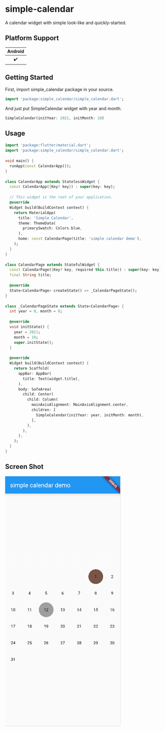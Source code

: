 
# simple-calendar

A calendar widget with simple look-like and quickly-started.


## Platform Support

| Android |
| :-----: |
|   ✔️    |


## Getting Started

First, import simple_calendar package in your source.
```dart
import 'package:simple_calendar/simple_calendar.dart';
```

And just put SimpleCalendar widget with year and month.
```dart
SimpleCalendar(initYear: 2021, initMonth: 10)
```

## Usage

```dart
import 'package:flutter/material.dart';
import 'package:simple_calendar/simple_calendar.dart';

void main() {
  runApp(const CalendarApp());
}

class CalendarApp extends StatelessWidget {
  const CalendarApp({Key? key}) : super(key: key);

  // This widget is the root of your application.
  @override
  Widget build(BuildContext context) {
    return MaterialApp(
      title: 'Simple Calendar',
      theme: ThemeData(
        primarySwatch: Colors.blue,
      ),
      home: const CalendarPage(title: 'simple calendar demo'),
    );
  }
}

class CalendarPage extends StatefulWidget {
  const CalendarPage({Key? key, required this.title}) : super(key: key);
  final String title;

  @override
  State<CalendarPage> createState() => _CalendarPageState();
}

class _CalendarPageState extends State<CalendarPage> {
  int year = 0, month = 0;

  @override
  void initState() {
    year = 2021;
    month = 10;
    super.initState();
  }

  @override
  Widget build(BuildContext context) {
    return Scaffold(
      appBar: AppBar(
        title: Text(widget.title),
      ),
      body: SafeArea(
        child: Center(
          child: Column(
            mainAxisAlignment: MainAxisAlignment.center,
            children: [
              SimpleCalendar(initYear: year, initMonth: month),
            ],
          ),
        ),
      ),
    );
  }
}
```

## Screen Shot

![sample_screen](./doc/src/images/sample_image.PNG)